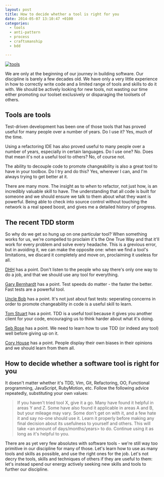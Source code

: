 ```yaml
---
layout: post
title: How to decide whether a tool is right for you
date: 2014-05-07 13:10:47 +0100
categories:
  - tools
  - anti-pattern
  - process
  - craftsmanship
  - bdd

---
```


[![tools](http://chrismdp.com/files/tools.jpg)](https://flic.kr/p/5YWuWk)

We are only at the beginning of our journey in building software. Our discipline is barely a few decades old. We have only a very little experience in how to correctly write code and a limited range of tools and skills to do it with. We should be actively looking for new tools, not wasting our time either promoting our toolset exclusively or disparaging the toolsets of others.

## Tools are tools

Test-driven development has been one of those tools that has proved useful for many people over a number of years. Do I use it? Yes, much of the time.

Using a refactoring IDE has also proved useful to many people over a number of years, especially in certain languages. Do I use one? No. Does that mean it's not a useful tool to others? No, of course not.

The ability to decouple code to promote changeability is also a great tool to have in your toolbox. Do I try and do this? Yes, wherever I can, and I'm always trying to get better at it.

There are many more. The insight as to *when* to refactor, not just how, is an incredibly valuable skill to have. The understanding that all code is built for someone and we should ensure we talk to them about what they want is powerful. Being able to check into source control without touching the network is a real speed boost, and gives me a detailed history of progress.

## The recent TDD storm

So why do we get so hung up on one particular tool? When something works for us, we're compelled to proclaim it's the One True Way and that it'll work for every problem and solve every headache. This is a grevious error, but in avoiding it, we can make the opposite one: when we find a tool's limitations, we discard it completely and move on, proclaiming it useless for all.

[DHH](http://david.heinemeierhansson.com/2014/test-induced-design-damage.html) has a point. Don't listen to the people who say there's only one way to do a job, and that we should use any tool for everything.

[Gary Bernhardt](https://www.destroyallsoftware.com/blog/2014/tdd-straw-men-and-rhetoric) has a point. Test speeds do matter - the faster the better. Fast tests are a powerful tool.

[Uncle Bob](http://blog.8thlight.com/uncle-bob/2014/05/01/Design-Damage.html) has a point. It's not just about fast tests: seperating concerns in order to promote changeability in code is a useful skill to learn.

[Tom Stuart](http://codon.com/how-testability-can-help) has a point. TDD is a useful tool because it gives you another client for your code, encouraging us to think harder about what it's doing.

[Seb Rose](http://claysnow.co.uk/to-tdd-or-not-to-tdd/) has a point. We need to learn how to use TDD (or indeed any tool) well before giving up on it.

[Cory House](http://www.bitnative.com/2014/05/01/the-tdd-divide/) has a point. People display their own biases in their opinions and we should learn from them all.

## How to decide whether a software tool is right for you

It doesn't matter whether it's TDD, Vim, Git, Refactoring, OO, Functional programming, JavaScript, RubyMotion, etc. Follow the following advice repeatedly, substituting your own values:

> If you haven't tried tool X, give it a go. Many have found it helpful in areas Y and Z. Some have also found it applicable in areas A and B, but your mileage may vary. Some don't get on with it, and a few hate it and say no-one should use it. Learn it properly before making any final decision about its usefulness to yourself and others. This will take &lt;an amount of days/months/years&gt; to do. Continue using it as long as it's helpful to you.

There are as yet very few absolutes with software tools - we're still way too primitive in our discipline for many of those.  Let's learn how to use as many tools and skills as possible, and use the right ones for the job. Let's not decry the tools, skills and techniques of others if they are useful to them: let's instead spend our energy actively seeking new skills and tools to further our discipline.
